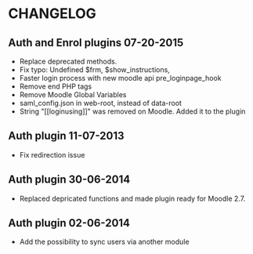 
CHANGELOG
=========

Auth and Enrol plugins 07-20-2015
---------------------------------

* Replace deprecated methods.
* Fix typo: Undefined $frm, $show_instructions,
* Faster login process with new moodle api pre_loginpage_hook
* Remove end PHP tags
* Remove Moodle Global Variables
* saml_config.json in web-root, instead of data-root
* String "[[loginusing]]" was removed on Moodle. Added it to the plugin

Auth plugin 11-07-2013
----------------------

 * Fix redirection issue

Auth plugin 30-06-2014
----------------------

 * Replaced depricated functions and made plugin ready for Moodle 2.7. 

Auth plugin 02-06-2014
----------------------

 * Add the possibility to sync users via another module
